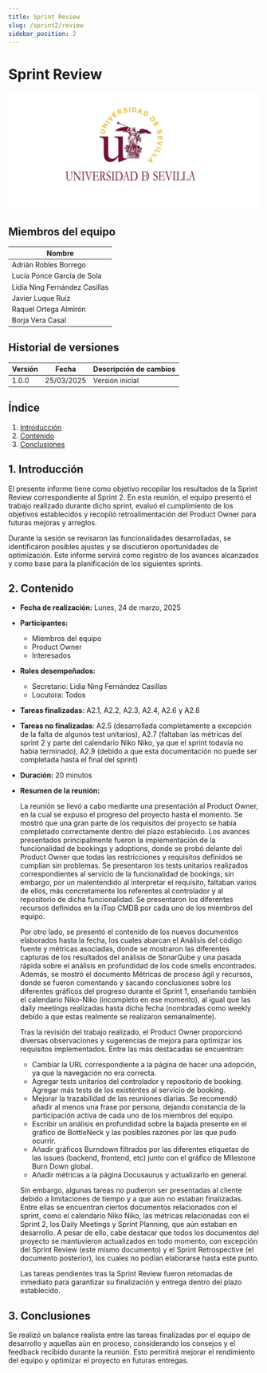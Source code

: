 ```yaml
---
title: Sprint Review
slug: /sprint2/review
sidebar_position: 2
---
```

# Sprint Review

![Logo Universidad de Sevilla](./img/banner.jpg)

## Miembros del equipo

| Nombre                        |
|-------------------------------|
| Adrián Robles Borrego         | 
| Lucía Ponce García de Sola    | 
| Lidia Ning Fernández Casillas | 
| Javier Luque Ruíz             | 
| Raquel Ortega Almirón         | 
| Borja Vera Casal              | 

## Historial de versiones  

| Versión | Fecha       | Descripción de cambios |
|---------|------------|------------------------|
| 1.0.0   | 25/03/2025 | Versión inicial        |


## Índice
1. [Introducción](#1-introducción)
2. [Contenido](#2-contenido)
3. [Conclusiones](#3-conclusiones)

## 1. Introducción

El presente informe tiene como objetivo recopilar los resultados de la Sprint Review correspondiente al Sprint 2. En esta reunión, el equipo presentó el trabajo realizado durante dicho sprint, evaluó el cumplimiento de los objetivos establecidos y recopiló retroalimentación del Product Owner para futuras mejoras y arreglos.

Durante la sesión se revisaron las funcionalidades desarrolladas, se identificaron posibles ajustes y se discutieron oportunidades de optimización. Este informe servirá como registro de los avances alcanzados y como base para la planificación de los siguientes sprints.

## 2. Contenido

- **Fecha de realización:** Lunes, 24 de marzo, 2025

- **Participantes:** 
    - Miembros del equipo
    - Product Owner
    - Interesados

- **Roles desempeñados:** 
    - Secretario: Lidia Ning Fernández Casillas
    - Locutora: Todos

- **Tareas finalizadas:** A2.1, A2.2, A2.3, A2.4, A2.6 y A2.8
- **Tareas no finalizadas**: A2.5 (desarrollada completamente a excepción de la falta de algunos test unitarios), A2.7 (faltaban las métricas del sprint 2 y parte del calendario Niko Niko, ya que el sprint todavía no había terminado), A2.9 (debido a que esta documentación no puede ser completada hasta el final del sprint)
- **Duración:** 20 minutos

- **Resumen de la reunión:**

    La reunión se llevó a cabo mediante una presentación al Product Owner, en la cual se expuso el progreso del proyecto hasta el momento. Se mostró que una gran parte de los requisitos del proyecto se había completado correctamente dentro del plazo establecido. Los avances presentados principalmente fueron la implementación de la funcionalidad de bookings y adoptions, donde se probó delante del Product Owner que todas las restricciones y requisitos definidos se cumplían sin problemas. Se presentaron los tests unitarios realizados correspondientes al servicio de la funcionalidad de bookings; sin embargo, por un malentendido al interpretar el requisito, faltaban varios de ellos, más concretamente los referentes al controlador y al repositorio de dicha funcionalidad. Se presentaron los diferentes recursos definidos en la iTop CMDB por cada uno de los miembros del equipo.

    Por otro lado, se presentó el contenido de los nuevos documentos elaborados hasta la fecha, los cuales abarcan el Análisis del código fuente y métricas asociadas, donde se mostraron las diferentes capturas de los resultados del análisis de SonarQube y una pasada rápida sobre el análisis en profundidad de los code smells encontrados. Además, se mostró el documento Métricas de proceso ágil y recursos, donde se fueron comentando y sacando conclusiones sobre los diferentes gráficos del progreso durante el Sprint 1, enseñando también el calendario Niko-Niko (incompleto en ese momento), al igual que las daily meetings realizadas hasta dicha fecha (nombradas como weekly debido a que estas realmente se realizaron semanalmente).

    Tras la revisión del trabajo realizado, el Product Owner proporcionó diversas observaciones y sugerencias de mejora para optimizar los requisitos implementados. Entre las más destacadas se encuentran:

    - Cambiar la URL correspondiente a la página de hacer una adopción, ya que la navegación no era correcta.
    - Agregar tests unitarios del controlador y repositorio de booking. Agregar más tests de los existentes al servicio de booking.
    - Mejorar la trazabilidad de las reuniones diarias. Se recomendó añadir al menos una frase por persona, dejando constancia de la participación activa de cada uno de los miembros del equipo.
    - Escribir un análisis en profundidad sobre la bajada presente en el gráfico de BottleNeck y las posibles razones por las que pudo ocurrir.
    - Añadir gráficos Burndown filtrados por las diferentes etiquetas de las issues (backend, frontend, etc) junto con el gráfico de Milestone Burn Down global.
    - Añadir métricas a la página Docusaurus y actualizarlo en general.

    Sin embargo, algunas tareas no pudieron ser presentadas al cliente debido a limitaciones de tiempo y a que aún no estaban finalizadas. Entre ellas se encuentran ciertos documentos relacionados con el sprint, como el calendario Niko Niko, las métricas relacionadas con el Sprint 2, los Daily Meetings y Sprint Planning, que aún estaban en desarrollo. A pesar de ello, cabe destacar que todos los documentos del proyecto se mantuvieron actualizados en todo momento, con excepción del Sprint Review (este mismo documento) y el Sprint Retrospective (el documento posterior), los cuales no podían elaborarse hasta este punto.

    Las tareas pendientes tras la Sprint Review fueron retomadas de inmediato para garantizar su finalización y entrega dentro del plazo establecido.


## 3. Conclusiones

 Se realizó un balance realista entre las tareas finalizadas por el equipo de desarrollo y aquellas aún en proceso, considerando los consejos y el feedback recibido durante la reunión. Esto permitirá mejorar el rendimiento del equipo y optimizar el proyecto en futuras entregas.



